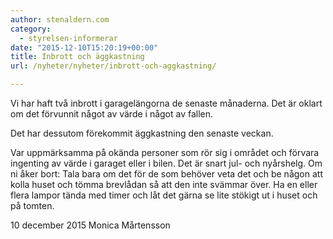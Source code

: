 ```yaml
---
author: stenaldern.com
category:
  - styrelsen-informerar
date: "2015-12-10T15:20:19+00:00"
title: Inbrott och äggkastning
url: /nyheter/nyheter/inbrott-och-aggkastning/

---
```

Vi har haft två inbrott i garagelängorna de senaste månaderna. Det är oklart om det förvunnit något av värde i något av fallen.

Det har dessutom förekommit äggkastning den senaste veckan.

Var uppmärksamma på okända personer som rör sig i området och förvara ingenting av värde i garaget eller i bilen.
Det är snart jul- och nyårshelg. Om ni åker bort: Tala bara om det för de som behöver veta det och be någon att kolla huset och tömma brevlådan så att den inte svämmar över. Ha en eller flera lampor tända med timer och låt det gärna se lite stökigt ut i huset och på tomten.

10 december 2015
Monica Mårtensson
